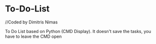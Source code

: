 # To-Do-List

//Coded by Dimitris Nimas

To Do List based on Python (CMD Display).
It doesn't save the tasks, you have to leave the CMD open
